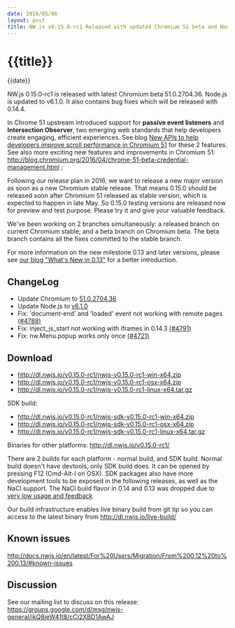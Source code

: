 ```yaml
---
date: 2016/05/06
layout: post
title: NW.js v0.15.0-rc1 Released with updated Chromium 51 beta and Node.js v6.1.0
---
```


# {{title}}
{{date}}

NW.js 0.15.0-rc1 is released with latest Chromium beta 51.0.2704.36. Node.js is updated to v6.1.0. It also contains bug fixes which will be released with 0.14.4.

In Chrome 51 upstream introduced support for **passive event listeners** and **Intersection Observer**, two emerging web standards that help developers create engaging, efficient experiences. See blog [New APIs to help developers improve scroll performance in Chromium 51](http://blog.chromium.org/2016/05/new-apis-to-help-developers-improve.html) for these 2 features. See also more exciting new features and improvements in Chromium 51: http://blog.chromium.org/2016/04/chrome-51-beta-credential-management.html ;

Following our release plan in 2016, we want to release a new major version as soon as a new Chromium stable release. That means 0.15.0 should be released soon after Chromium 51 released as stable version, which is expected to happen in late May. So 0.15.0 testing versions are released now for preview and test purpose. Please try it and give your valuable feedback.

We've been working on 2 branches simultaneously: a released branch on current Chromium stable; and a beta branch on Chromium beta. The beta branch contains all the fixes committed to the stable branch.

For more information on the new milestone 0.13 and later versions, please see [our blog "What's New in 0.13"](/blog/whats-new-in-0.13) for a better introduction.

## ChangeLog

- Update Chromium to [51.0.2704.36](http://googlechromereleases.blogspot.com/2016/05/beta-channel-update.html)
- Update Node.js to [v6.1.0](https://nodejs.org/en/blog/release/v6.1.0/)
- Fix: 'document-end' and 'loaded' event not working with remote pages [(#4788)](https://github.com/nwjs/nw.js/issues/4788)
- Fix: inject_js_start not working with iframes in 0.14.3 [(#4791)](https://github.com/nwjs/nw.js/issues/4791)
- Fix: nw.Menu.popup works only once [(#4721)](https://github.com/nwjs/nw.js/issues/4721)

## Download 

* http://dl.nwjs.io/v0.15.0-rc1/nwjs-v0.15.0-rc1-win-x64.zip 
* http://dl.nwjs.io/v0.15.0-rc1/nwjs-v0.15.0-rc1-osx-x64.zip 
* http://dl.nwjs.io/v0.15.0-rc1/nwjs-v0.15.0-rc1-linux-x64.tar.gz 

SDK build: 
* http://dl.nwjs.io/v0.15.0-rc1/nwjs-sdk-v0.15.0-rc1-win-x64.zip 
* http://dl.nwjs.io/v0.15.0-rc1/nwjs-sdk-v0.15.0-rc1-osx-x64.zip 
* http://dl.nwjs.io/v0.15.0-rc1/nwjs-sdk-v0.15.0-rc1-linux-x64.tar.gz 

Binaries for other platforms: http://dl.nwjs.io/v0.15.0-rc1/ 

There are 2 builds for each platform - normal build, and SDK build. Normal build doesn't have devtools, only SDK build does. lt can be opened by pressing F12 (Cmd-Alt-I on OSX). SDK packages also have more development tools to be exposed in the following releases, as well as the NaCl support. The NaCl build flavor in 0.14 and 0.13 was dropped due to [very low usage and feedback](https://groups.google.com/d/msg/nwjs-general/uyNwqEPowd0/RfIDu1EIBQAJ)

Our build infrastructure enables live binary build from git tip so you can access to the latest binary from http://dl.nwjs.io/live-build/ 

## Known issues 
 
http://docs.nwjs.io/en/latest/For%20Users/Migration/From%200.12%20to%200.13/#known-issues

## Discussion

See our mailing list to discuss on this release: https://groups.google.com/d/msg/nwjs-general/ikQ8jeW41t8/cCj2XBD1AwAJ